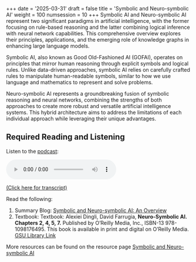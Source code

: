 +++
date = '2025-03-31'
draft = false
title = 'Symbolic and Neuro-symbolic AI'
weight = 100
numsession = 10
+++
Symbolic AI and Neuro-symbolic AI represent two significant paradigms in artificial intelligence, with the former focusing on rule-based reasoning and the latter combining logical inference with neural network capabilities. This comprehensive overview explores their principles, applications, and the emerging role of knowledge graphs in enhancing large language models.

<!-- more -->

Symbolic AI, also known as Good Old-Fashioned AI (GOFAI), operates on principles that mirror human reasoning through explicit symbols and logical rules. Unlike data-driven approaches, symbolic AI relies on carefully crafted rules to manipulate human-readable symbols, similar to how we use language and mathematics to represent and solve problems.

Neuro-symbolic AI represents a groundbreaking fusion of symbolic reasoning and neural networks, combining the strengths of both approaches to create more robust and versatile artificial intelligence systems. This hybrid architecture aims to address the limitations of each individual approach while leveraging their unique advantages.

## Required Reading and Listening

Listen to the [podcast](../../podcasts/podcast-10-symbolic-ai/):

<!-- Listen to the podcast: -->

<audio controls>
    <source src="https://insight-gsu-edu-msa8700-public-files-us-east-1.s3.us-east-1.amazonaws.com/podcast/Neuro-Symbolic_AI_Blending_Neural_Networks_and_Symbolic_Reasoning.wav" type="audio/wav">
    Your browser does not support the audio element.
</audio>

[(Click here for transcript)](../../podcasts/podcast-10-symbolic-ai/)

Read the following:

1. Summary Blog: [Symbolic and Neuro-symbolic AI: An Overview](https://www.perplexity.ai/page/symbolic-and-neuro-symbolic-ai-47XA40w4TsKyD7YQPrCnvQ)
2. Textbook:
   Textbook: Alexiei Dingli, David Farrugia, **Neuro-Symbolic AI. Chapters 2, 4, 5, 7.** Published by O’Reilly Media, Inc., ISBN-13 978-1098176495.
   This book is available in print and digital on O’Reilly Media.
   [GSU Library Link](https://go.oreilly.com/georgia-state-university/library/view/neuro-symbolic-ai/9781804617625/)

More resources can be found on the resource page [Symbolic and Neuro-symbolic AI](../../resources/resource-symbolic-ai/)